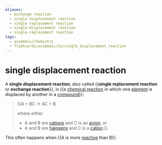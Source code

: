 ```yaml
---
aliases:
  - exchange reaction
  - single displacement reaction
  - single replacement reaction
  - single-displacement reaction
  - single-replacement reaction
tags:
  - academic/chemistry
  - flashcards/academic/Ss/single_displacement_reaction
---
```


# single displacement reaction

A __single displacement reaction__, also called {{__single replacement reaction__ or __exchange reaction__}}, is {{a [chemical reaction](chemical%20reaction.md) in which one [element](chemical%20element.md) is displaced by another in a [compound](chemical%20compound.md)}}: <!--SR:!2023-06-10,18,250!2023-07-29,74,250-->

> {{A + BC → AC + B
>
> where either
> - A and B are [cations](ion.md) and C is an [anion](ion.md); or
> - A and B are [halogens](halogen.md) and C is a [cation](ion.md).}}

This often happens when {{$\text{A}$ is more [reactive](reactivity%20(chemistry).md) than $\text{B}$}}. <!--SR:!2023-07-05,72,310-->
